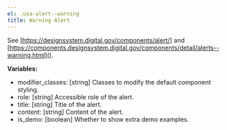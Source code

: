 ```yaml
---
el: .usa-alert--warning
title: Warning Alert
---
```

See [https://designsystem.digital.gov/components/alert/] and
[https://components.designsystem.digital.gov/components/detail/alerts--warning.html]().

__Variables:__
* modifier_classes: [string] Classes to modify the default component styling.
* role: [string] Accessible role of the alert.
* title: [string] Title of the alert.
* content: [string] Content of the alert.
* is_demo: [boolean] Whether to show extra demo examples.
